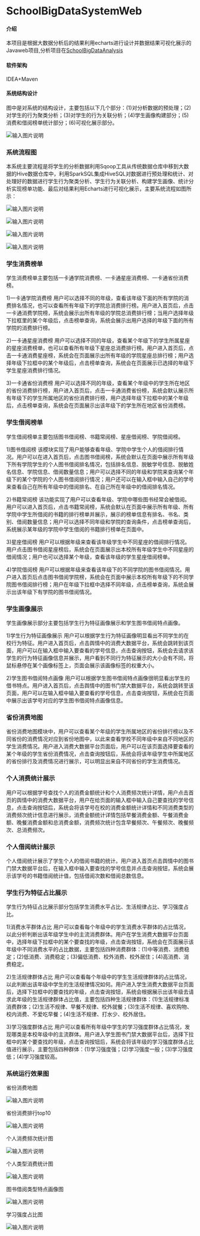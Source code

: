 # SchoolBigDataSystemWeb

#### 介绍
本项目是根据大数据分析后的结果利用echarts进行设计并数据结果可视化展示的Javaweb项目,分析项目在[SchoolBigDataAnalysis](https://github.com/handsomeyaqiang/SchoolBigDataAnalysis)

#### 软件架构
IDEA+Maven
#### 系统结构设计 
图中是对系统的结构设计，主要包括以下几个部分：(1)对分析数据的预处理；(2)对学生的行为聚类分析；(3)对学生的行为关联分析；(4)学生画像构建部分；(5)消费和借阅榜单统计部分；(6)可视化展示部分。

![输入图片说明](https://images.gitee.com/uploads/images/2019/0528/095237_a4b07cea_1800784.png "系统结构.png")

### 系统流程图 
本系统主要流程是将学生的分析数据利用Sqoop工具从传统数据仓库中移到大数据的Hive数据仓库中，利用SparkSQL集成HiveSQL对数据进行预处理和统计、对处理好的数据进行学生行为聚类分析、学生行为关联分析、构建学生画像、统计分析实现榜单功能、最后对结果利用Echarts进行可视化展示，主要系统流程如图所示：

![输入图片说明](https://images.gitee.com/uploads/images/2019/0528/095249_3d7e2fc7_1800784.png "系统流程.png")

![输入图片说明](https://images.gitee.com/uploads/images/2019/0528/095835_78207d4d_1800784.png "2019-05-28_095715.png")

![输入图片说明](https://images.gitee.com/uploads/images/2019/0528/095851_7eda28a7_1800784.png "2019-05-28_095743.png")

![输入图片说明](https://images.gitee.com/uploads/images/2019/0528/095902_ed05ba20_1800784.png "搜狗截图20190528095613.png")
### 学生消费榜单
学生消费榜单主要包括一卡通学院消费榜、一卡通星座消费榜、一卡通省份消费榜。

1)一卡通学院消费榜
用户可以选择不同的年级，查看该年级下面的所有学院的消费排名情况，也可以查看所有年级下的学院总消费排行榜。用户进入首页后，点击一卡通消费学院榜，系统会展示出所有年级的学院总消费排行榜；当用户选择年级下拉框里的某个年级后，点击榜单查询，系统会展示出用户选择的年级下面的所有学院的消费排行榜。

2)一卡通星座消费榜
用户可以选择不同的年级，查看某个年级下的学生所属星座的星座消费榜单，也可以查看所有年级下星座总消费排行榜。用户进入首页后，点击一卡通消费星座榜，系统会在页面展示出所有年级的学院星座总排行榜；用户选择年级下拉框中的某个年级后，点击榜单查询，系统会在页面展示已选择的年级下学生星座消费排行情况。

3)一卡通省份消费榜
用户可以选择不同的年级，查看某个年级中的学生所在地区的省份消费排行榜，用户进入首页后，点击一卡通消费省份榜，系统会默认展示所有年级下的学生所属地区的省份消费排行榜，用户选择年级下拉框中的某个年级后，点击榜单查询，系统会在页面展示出该年级下的学生所在地区省份消费榜。
### 学生借阅榜单
学生借阅榜单主要包括图书借阅榜、书籍常阅榜、星座借阅榜、学院借阅榜。

1)图书借阅榜
该模块实现了用户能够查看年级、学院中学生个人的借阅排行情况。用户可以在进入首页后，点击图书借阅榜，系统会默认在页面中展示所有年级下所有学院学生的个人图书借阅排名情况，包括排名信息、脱敏学号信息、脱敏姓名信息、学院信息、借阅数量信息；用户可以选择不同的年级和学院来查询某个年级下的某个学院的个人图书借阅排行情况；用户还可以在输入框中输入自己的学号来查看自己在所有年级中的借阅排名、在自己所在年级中的借阅排名情况。

2)书籍常阅榜
该功能实现了用户可以查看年级、学院中哪些图书经常会被借阅。用户可以进入首页后，点击书籍常阅榜，系统会默认在页面中展示所有年级、所有学院中学生所借阅的书籍的排行榜单并展示，展示的榜单信息有排名、书名、类别、借阅数量信息；用户可以选择不同年级和学院的查询条件，点击榜单查询后，系统展示某年级的学院中学生借阅的书籍排行榜单在页面中。

3)星座借阅榜
用户可以根据年级来查看该年级学生中不同星座的借阅排行情况。用户点击图书借阅星座榜后，系统会在页面展示出本校所有年级学生中不同星座的借阅情况；用户也可以选择某个年级，查看该年级的学生星座借阅榜单。

4)学院借阅榜
用户可以根据年级来查看该年级下的不同学院的图书借阅情况。用户进入首页后点击图书借阅学院榜，系统会在页面中展示本校所有年级下的不同学院图书借阅排行榜；用户在年级下拉框中选择不同年级，点击榜单查询，系统会展示出该年级下有学院的图书借阅情况。
### 学生画像展示
学生画像展示部分主要包括学生行为特征画像展示和学生图书借阅特点画像。

1)学生行为特征画像展示
用户可以根据学生行为特征画像明显看出不同学生的在校行为特征。用户进入首页后，点击舆情中的消费大数据平台，系统会跳转到该页面，用户可以在输入框中输入要查看的学号信息，点击查询按钮，系统会去请求该学生的行为特征画像信息并展示，用户看到不同行为特征展示的大小会有不同，将鼠标悬停在某个画像标签上，页面会展示该画像标签的权重大小。

2)学生图书借阅特点画像
用户可以根据学生图书借阅特点画像很明显看出学生的借书特点。用户进入首页后，点击舆情中的图书门禁大数据平台，系统会跳转至该页面，用户可以在输入框中输入要查看的学号信息，点击查询按钮，系统会在页面中展示出该学号对应的学生图书借阅特点画像信息。
### 省份消费地图
省份消费地图模块中，用户可以查看某个年级的学生所属地区的省份排行榜以及不同省份的消费情况对应到省份地图中，以此来查看学校不同年级中来自不同地区的学生消费情况。用户进入消费大数据平台页面后，用户可以在该页面选择要查看的某个年级的学生省份消费情况，点击查询按钮后，系统会将该年级学生中所属地区的省份排行及消费情况进行展示，可以明显出来自不同省份的学生消费情况。
### 个人消费统计展示
用户可以根据学号查找个人的消费金额统计和个人消费频次统计详情，用户点击首页的舆情中的消费大数据平台，用户在给页面的输入框中输入自己要查找的学号信息，点击查询按钮后，系统会将该学号在校的消费金额统计详情和不同消费类型的消费频次统计信息进行展示，消费金额统计详情包括早餐消费金额、午餐消费金额、晚餐消费金额和总消费金额，消费频次统计包含早餐频次、午餐频次、晚餐频次、总消费频次。
### 个人借阅统计展示
个人借阅统计展示了学生个人的借阅书籍的统计。用户进入首页点击舆情中的图书门禁大数据平台后，在输入框中输入要查找的学号信息并点击查询按钮，系统会展示该学号的书籍借阅统计值，包括借阅次数和借阅总数信息。
### 学生行为特征占比展示
学生行为特征占比展示部分包括学生消费水平占比、生活规律占比、学习强度占比。

1)消费水平群体占比
用户可以查看每个年级中的学生消费水平群体的占比情况，以此分析判断出该年级学生中的主流消费群体。用户在学生消费大数据平台页面中，选择年级下拉框中的某个要查找的年级，点击查询按钮，系统会在页面展示该年级中不同消费水平的占比数据，主要包括四种消费群体：(1)中等消费、消费稳定；(2)低消费、消费稳定；(3)偏低消费、校外消费、校外居住；(4)高消费、消费稳定。

2)生活规律群体占比
用户可以查看每个年级中的学生生活规律群体的占比情况，以此判断出该年级中学生的生活规律情况如何。用户进入学生消费大数据平台页面后，选择下拉框中的要查找的年级，点击查询按钮，系统会根据展示出该年级去请求此年级的生活规律群体占比值，主要包括四种生活规律群体：(1)生活规律标准消费群体；(2)生活不规律、早餐不规律、校外就餐；(3)生活不规律、喜欢购物、校内消费、不爱吃早餐；(4)生活不规律、打水少、校外居住。

3)学习强度群体占比
用户可以查看所有年级中学生的学习强度群体占比情况，发现哪类是本校年级中的主流群体。用户进入学生图书门禁大数据平台后，选择下拉框中的某个要查找的年级，点击查询按钮后，系统会将该年级的学习强度群体占比值进行展示，主要包括四种群体：(1)学习强度强；(2)学习强度一般；(3)学习强度低；(4)学习强度较高。
### 系统运行效果图
省份消费地图

![输入图片说明](https://images.gitee.com/uploads/images/2019/0528/095305_f726febf_1800784.png "省份消费地图.png")

省份消费排行top10

![输入图片说明](https://images.gitee.com/uploads/images/2019/0528/095321_6eb4a500_1800784.png "省份消费排行.png")

个人消费频次统计图

![输入图片说明](https://images.gitee.com/uploads/images/2019/0528/095345_1ab34f8b_1800784.png "个人消费频次.png")

个人类型消费统计图

![输入图片说明](https://images.gitee.com/uploads/images/2019/0528/095357_2201cf23_1800784.png "个人消费统计.png")

图书借阅类型特点画像图

![输入图片说明](https://images.gitee.com/uploads/images/2019/0528/095411_5df75af7_1800784.png "图书借阅画像.png")

学习强度占比图

![输入图片说明](https://images.gitee.com/uploads/images/2019/0528/095423_a35fada9_1800784.png "学习强度.png")


